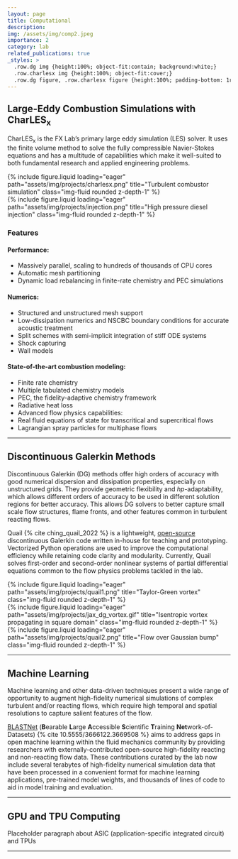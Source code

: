 ```yaml
---
layout: page
title: Computational
description:
img: /assets/img/comp2.jpeg
importance: 2
category: lab
related_publications: true
_styles: >
  .row.dg img {height:100%; object-fit:contain; background:white;}
  .row.charlesx img {height:100%; object-fit:cover;}
  .row.dg figure, .row.charlesx figure {height:100%; padding-bottom: 1rem;}
---
```


## Large-Eddy Combustion Simulations with CharLES<sub>x</sub>

CharLES<sub>x</sub> is the FX Lab’s primary large eddy simulation (LES) solver. It uses the finite volume method to solve the fully compressible Navier-Stokes equations and has a multitude of capabilities which make it well-suited to both fundamental research and applied engineering problems.

<div class="row charlesx">
  <div class="col-sm mt-3 mt-md-0">
    {% include figure.liquid loading="eager" path="assets/img/projects/charlesx.png" title="Turbulent combustor simulation" class="img-fluid rounded z-depth-1" %}
  </div>
  <div class="col-sm mt-3 mt-md-0">
    {% include figure.liquid loading="eager" path="assets/img/projects/injection.png" title="High pressure diesel injection" class="img-fluid rounded z-depth-1" %}
  </div>
</div>

### Features

#### Performance:
* Massively parallel, scaling to hundreds of thousands of CPU cores
* Automatic mesh partitioning
* Dynamic load rebalancing in finite-rate chemistry and PEC simulations

#### Numerics:
* Structured and unstructured mesh support
* Low-dissipation numerics and NSCBC boundary conditions for accurate acoustic treatment
* Split schemes with semi-implicit integration of stiff ODE systems
* Shock capturing
* Wall models

#### State-of-the-art combustion modeling:
* Finite rate chemistry
* Multiple tabulated chemistry models
* PEC, the fidelity-adaptive chemistry framework
* Radiative heat loss
* Advanced flow physics capabilities:
* Real fluid equations of state for transcritical and supercritical flows
* Lagrangian spray particles for multiphase flows

---

## Discontinuous Galerkin Methods

Discontinuous Galerkin (DG) methods offer high orders of accuracy with good numerical dispersion and dissipation properties, especially on unstructured grids. They provide geometric flexibility and *hp*-adaptability, which allows different orders of accuracy to be used in different solution regions for better accuracy. This allows DG solvers to better capture small scale flow structures, flame fronts, and other features common in turbulent reacting flows.

Quail {% cite ching_quail_2022 %} is a lightweight, [open-source](https://github.com/ihmegroup/quail) discontinuous Galerkin code written in-house for teaching and prototyping. Vectorized Python operations are used to improve the computational efficiency while retaining code clarity and modularity. Currently, Quail solves first-order and second-order nonlinear systems of partial differential equations common to the flow physics problems tackled in the lab.

<div class="row dg">
  <div class="col-sm mt-3 mt-md-0">
    {% include figure.liquid loading="eager" path="assets/img/projects/quail1.png" title="Taylor-Green vortex" class="img-fluid rounded z-depth-1" %}
  </div>
  <div class="col-sm mt-3 mt-md-0">
    {% include figure.liquid loading="eager" path="assets/img/projects/jax_dg_vortex.gif" title="Isentropic vortex propagating in square domain" class="img-fluid rounded z-depth-1" %}
  </div>
  <div class="col-sm mt-3 mt-md-0">
    {% include figure.liquid loading="eager" path="assets/img/projects/quail2.png" title="Flow over Gaussian bump" class="img-fluid rounded z-depth-1" %}
  </div>
</div>

---

## Machine Learning

Machine learning and other data-driven techniques present a wide range of opportunity to augment high-fidelity numerical simulations of complex turbulent and/or reacting flows, which require high temporal and spatial resolutions to capture salient features of the flow.

[BLASTNet](https://blastnet.github.io) (**B**earable **L**arge **A**ccessible **S**cientific **T**raining **Net**work-of-Datasets) {% cite 10.5555/3666122.3669508 %} aims to address gaps in open machine learning within the fluid mechanics community by providing researchers with externally-contributed open-source high-fidelity reacting and non-reacting flow data. These contributions curated by the lab now include several terabytes of high-fidelity numerical simulation data that have been processed in a convenient format for machine learning applications, pre-trained model weights, and thousands of lines of code to aid in model training and evaluation.

---

## GPU and TPU Computing

Placeholder paragraph about ASIC (application-specific integrated circuit) and TPUs

---
